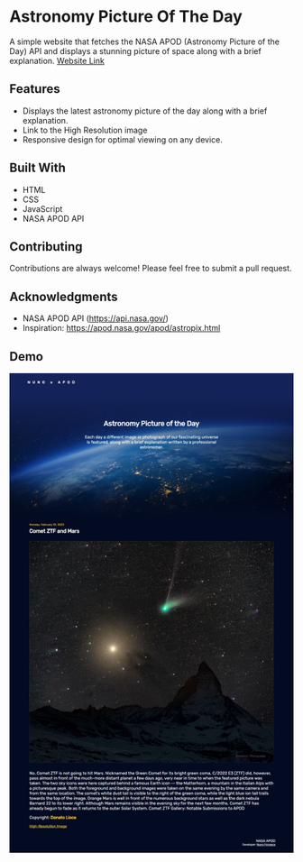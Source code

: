 # Astronomy Picture Of The Day

A simple website that fetches the NASA APOD (Astronomy Picture of the Day) API and displays a stunning picture of space along with a brief explanation.
[Website Link]()

## Features

-   Displays the latest astronomy picture of the day along with a brief explanation.
-   Link to the High Resolution image
-   Responsive design for optimal viewing on any device.

## Built With

-   HTML
-   CSS
-   JavaScript
-   NASA APOD API

## Contributing

Contributions are always welcome! Please feel free to submit a pull request.

## Acknowledgments

-   NASA APOD API (https://api.nasa.gov/)
-   Inspiration: https://apod.nasa.gov/apod/astropix.html

## Demo

![Demo Screenshot](images/demo.jpeg)
